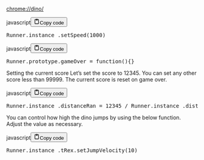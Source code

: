 <p><a href="chrome://dino/">chrome://dino/</a></p>
<div class="code_element"><div class="lang_line"><text>javascript</text><button class="copy_code_button" onclick="CopyCode(this)"><svg style="width: 1.2em;height: 1.2em;" aria-hidden="true" xmlns="http://www.w3.org/2000/svg" fill="none" viewBox="0 0 24 24"><path stroke="currentColor" stroke-linecap="round" stroke-linejoin="round" stroke-width="2" d="M15 4h3a1 1 0 0 1 1 1v15a1 1 0 0 1-1 1H6a1 1 0 0 1-1-1V5a1 1 0 0 1 1-1h3m0 3h6m-5-4v4h4V3h-4Z"/></svg><text>Copy code</text></button></div><div class="code language-javascript"><div class="highlight"><pre><span></span><span class="nx">Runner</span><span class="p">.</span><span class="nx">instance_</span><span class="p">.</span><span class="nx">setSpeed</span><span class="p">(</span><span class="mf">1000</span><span class="p">)</span>
</pre></div></div></div>
<div class="code_element"><div class="lang_line"><text>javascript</text><button class="copy_code_button" onclick="CopyCode(this)"><svg style="width: 1.2em;height: 1.2em;" aria-hidden="true" xmlns="http://www.w3.org/2000/svg" fill="none" viewBox="0 0 24 24"><path stroke="currentColor" stroke-linecap="round" stroke-linejoin="round" stroke-width="2" d="M15 4h3a1 1 0 0 1 1 1v15a1 1 0 0 1-1 1H6a1 1 0 0 1-1-1V5a1 1 0 0 1 1-1h3m0 3h6m-5-4v4h4V3h-4Z"/></svg><text>Copy code</text></button></div><div class="code language-javascript"><div class="highlight"><pre><span></span><span class="nx">Runner</span><span class="p">.</span><span class="nx">prototype</span><span class="p">.</span><span class="nx">gameOver</span><span class="w"> </span><span class="o">=</span><span class="w"> </span><span class="kd">function</span><span class="p">(){}</span>
</pre></div></div></div>

<p>Setting the current score
Let’s set the score to 12345. You can set any other score less than 99999. The current score is reset on game over.</p>
<div class="code_element"><div class="lang_line"><text>javascript</text><button class="copy_code_button" onclick="CopyCode(this)"><svg style="width: 1.2em;height: 1.2em;" aria-hidden="true" xmlns="http://www.w3.org/2000/svg" fill="none" viewBox="0 0 24 24"><path stroke="currentColor" stroke-linecap="round" stroke-linejoin="round" stroke-width="2" d="M15 4h3a1 1 0 0 1 1 1v15a1 1 0 0 1-1 1H6a1 1 0 0 1-1-1V5a1 1 0 0 1 1-1h3m0 3h6m-5-4v4h4V3h-4Z"/></svg><text>Copy code</text></button></div><div class="code language-javascript"><div class="highlight"><pre><span></span><span class="nx">Runner</span><span class="p">.</span><span class="nx">instance_</span><span class="p">.</span><span class="nx">distanceRan</span><span class="w"> </span><span class="o">=</span><span class="w"> </span><span class="mf">12345</span><span class="w"> </span><span class="o">/</span><span class="w"> </span><span class="nx">Runner</span><span class="p">.</span><span class="nx">instance_</span><span class="p">.</span><span class="nx">distanceMeter</span><span class="p">.</span><span class="nx">config</span><span class="p">.</span><span class="nx">COEFFICIENT</span>
</pre></div></div></div>

<p>You can control how high the dino jumps by using the below function. Adjust the value as necessary.</p>
<div class="code_element"><div class="lang_line"><text>javascript</text><button class="copy_code_button" onclick="CopyCode(this)"><svg style="width: 1.2em;height: 1.2em;" aria-hidden="true" xmlns="http://www.w3.org/2000/svg" fill="none" viewBox="0 0 24 24"><path stroke="currentColor" stroke-linecap="round" stroke-linejoin="round" stroke-width="2" d="M15 4h3a1 1 0 0 1 1 1v15a1 1 0 0 1-1 1H6a1 1 0 0 1-1-1V5a1 1 0 0 1 1-1h3m0 3h6m-5-4v4h4V3h-4Z"/></svg><text>Copy code</text></button></div><div class="code language-javascript"><div class="highlight"><pre><span></span><span class="nx">Runner</span><span class="p">.</span><span class="nx">instance_</span><span class="p">.</span><span class="nx">tRex</span><span class="p">.</span><span class="nx">setJumpVelocity</span><span class="p">(</span><span class="mf">10</span><span class="p">)</span>
</pre></div></div></div>